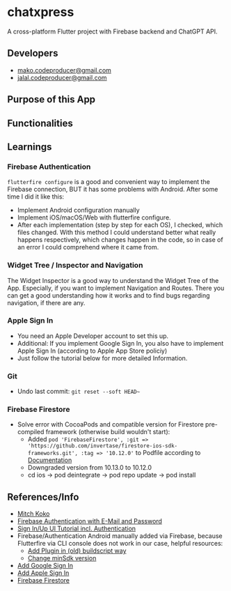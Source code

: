 # chatxpress

A cross-platform Flutter project with Firebase backend and ChatGPT API.

## Developers
- mako.codeproducer@gmail.com
- jalal.codeproducer@gmail.com

## Purpose of this App

## Functionalities

## Learnings
### Firebase Authentication
`flutterfire configure` is a good and convenient way to implement the Firebase connection, BUT it has some problems with Android. After some time I did it like this:
- Implement Android configuration manually
- Implement iOS/macOS/Web with flutterfire configure.
- After each implementation (step by step for each OS), I checked, which files changed. With this method I could understand better what really happens respectively, which changes happen in the code, so in case of an error I could comprehend where it came from.
### Widget Tree / Inspector and Navigation
The Widget Inspector is a good way to understand the Widget Tree of the App. Especially, if you want to implement Navigation and Routes. There you can get a good understanding how it works and to find bugs regarding navigation, if there are any.

### Apple Sign In
- You need an Apple Developer account to set this up.
- Additional: If you implement Google Sign In, you also have to implement Apple Sign In (according to Apple App Store policiy)
- Just follow the tutorial below for more detailed Information.

### Git
- Undo last commit: `git reset --soft HEAD~`

### Firebase Firestore
- Solve error with CocoaPods and compatible version for Firestore pre-compiled framework (otherwise build wouldn't start):
    - Added `pod 'FirebaseFirestore', :git => 'https://github.com/invertase/firestore-ios-sdk-frameworks.git', :tag => '10.12.0'` to Podfile according to [Documentation](https://firebase.google.com/docs/firestore/quickstart?authuser=0&_gl=1*1wowrp2*_ga*MTI2NzE5MzExMy4xNjg1OTE0ODMy*_ga_CW55HF8NVT*MTY5MTU1ODAwOC40MC4xLjE2OTE1NTgxNjEuMC4wLjA.#dart)
    - Downgraded version from 10.13.0 to 10.12.0
    - cd ios -> pod deintegrate -> pod repo update -> pod install


## References/Info

- [Mitch Koko](https://www.youtube.com/@createdbykoko)
- [Firebase Authentication with E-Mail and Password](https://firebase.google.com/docs/auth/flutter/password-auth)
- [Sign In/Up UI Tutorial incl. Authentication](https://www.youtube.com/watch?v=GvIoBgmNgQw&t=12s&ab_channel=HarsivoEdu)
- Firebase/Authentication Android manually added via Firebase, because Flutterfire via CLI console does not work in our case, helpful resources:
    - [Add Plugin in (old) buildscript way](https://firebase.google.com/docs/android/troubleshooting-faq?hl=en&authuser=0&_gl=1*gbdhlt*_ga*MTI2NzE5MzExMy4xNjg1OTE0ODMy*_ga_CW55HF8NVT*MTY5MDg3ODI2MS4yMy4xLjE2OTA4ODM1MDkuMC4wLjA.#add-plugins-using-buildscript-syntax)
    - [Change minSdk version](https://stackoverflow.com/questions/71014470/android-minsdkversion-with-flutterv2-8-1)
- [Add Google Sign In](https://pub.dev/packages/google_sign_in)
- [Add Apple Sign In](https://www.youtube.com/watch?v=ettlLq2gW0U&t=315s&ab_channel=dbestech)
- [Firebase Firestore](https://firebase.google.com/docs/firestore/quickstart?authuser=0&_gl=1*1wowrp2*_ga*MTI2NzE5MzExMy4xNjg1OTE0ODMy*_ga_CW55HF8NVT*MTY5MTU1ODAwOC40MC4xLjE2OTE1NTgxNjEuMC4wLjA.#dart)